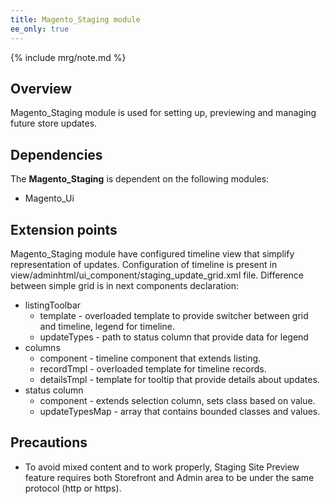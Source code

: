 ```yaml
---
title: Magento_Staging module
ee_only: true
---
```


{% include mrg/note.md %}

## Overview
Magento_Staging module is used for setting up, previewing and managing future store updates.

## Dependencies
The **Magento_Staging** is dependent on the following modules:
 - Magento_Ui

## Extension points
Magento_Staging module have configured timeline view that simplify representation of updates. Configuration of
timeline is present in view/adminhtml/ui_component/staging_update_grid.xml file. Difference between simple grid is
in next components declaration:
 - listingToolbar
    * template - overloaded template to provide switcher between grid and timeline, legend for timeline.
    * updateTypes - path to status column that provide data for legend
 - columns
    * component - timeline component that extends listing.
    * recordTmpl - overloaded template for timeline records.
    * detailsTmpl - template for tooltip that provide details about updates.
 - status column
    * component - extends selection column, sets class based on value.
    * updateTypesMap - array that contains bounded classes and values.

## Precautions
 - To avoid mixed content and to work properly, Staging Site Preview feature requires both Storefront and Admin area to be under the same protocol (http or https).

